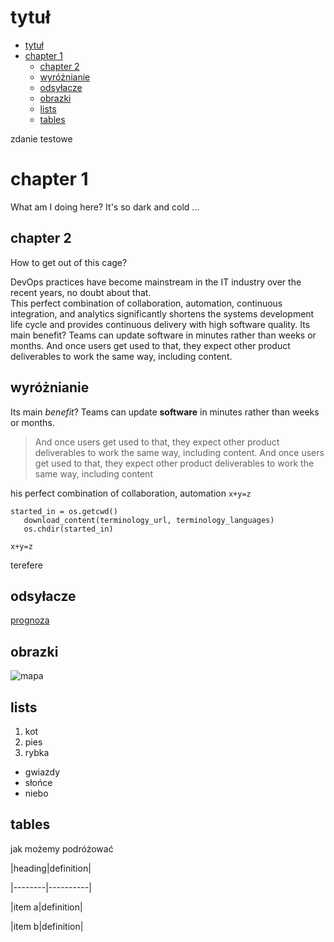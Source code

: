 # tytuł
- [tytuł](#tytuł)
- [chapter 1](#chapter-1)
  - [chapter 2](#chapter-2)
  - [wyróżnianie](#wyróżnianie)
  - [odsyłacze](#odsyłacze)
  - [obrazki](#obrazki)
  - [lists](#lists)
  - [tables](#tables)

zdanie testowe

# chapter 1

What am I doing here? It's so dark and cold ...

## chapter 2

How to get out of this cage?

DevOps practices have become mainstream in the IT industry over the recent years, no doubt about that.   
This perfect combination of collaboration, automation, continuous integration, and analytics significantly shortens the systems development life cycle and provides continuous delivery with high software quality. Its main benefit? Teams can update software in minutes rather than weeks or months. And once users get used to that, they expect other product deliverables to work the same way, including content. 

## wyróżnianie

 Its main *benefit*? Teams can update **software** in minutes rather than weeks or months.

 > And once users get used to that, they expect other product deliverables to work the same way, including content. 
 And once users get used to that, they expect other product deliverables to work the same way, including content

 his perfect combination of collaboration, automation `x+y=z`

 ```
 started_in = os.getcwd()
    download_content(terminology_url, terminology_languages)
    os.chdir(started_in)
```

```x+y=z```

terefere

## odsyłacze

[prognoza](https://meteo.pl/)

## obrazki

![mapa](mostek.jpg)

## lists

1. kot
2. pies
3. rybka

- gwiazdy
- słońce
- niebo

## tables
jak możemy podróżować

|heading|definition|

|--------|----------|

|item a|definition|

|item b|definition|
